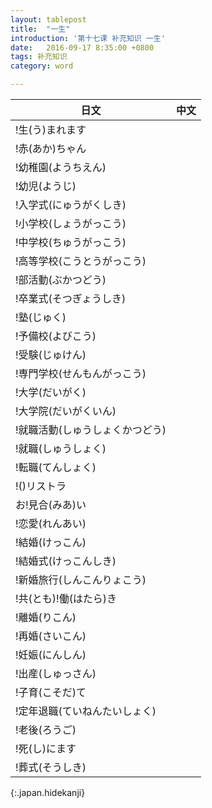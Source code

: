 ```yaml
---
layout: tablepost
title:  "一生"
introduction: '第十七课 补充知识 一生'
date:   2016-09-17 8:35:00 +0800
tags: 补充知识
category: word

---
```


| 日文                            | 中文 |
| ---                             | ---  |
| !生(う)まれます                 |      |
| !赤(あか)ちゃん                 |      |
| !幼稚園(ようちえん)             |      |
| !幼児(ようじ)                   |      |
| !入学式(にゅうがくしき)         |      |
| !小学校(しょうがっこう)         |      |
| !中学校(ちゅうがっこう)         |      |
| !高等学校(こうとうがっこう)     |      |
| !部活動(ぶかつどう)             |      |
| !卒業式(そつぎょうしき)         |      |
| !塾(じゅく)                     |      |
| !予備校(よびこう)               |      |
| !受験(じゅけん)                 |      |
| !専門学校(せんもんがっこう)     |      |
| !大学(だいがく)                 |      |
| !大学院(だいがくいん)           |      |
| !就職活動(しゅうしょくかつどう) |      |
| !就職(しゅうしょく)             |      |
| !転職(てんしょく)               |      |
| !()リストラ                     |      |
| お!見合(みあ)い                 |      |
| !恋愛(れんあい)                 |      |
| !結婚(けっこん)                 |      |
| !結婚式(けっこんしき)           |      |
| !新婚旅行(しんこんりょこう)     |      |
| !共(とも)!働(はたら)き          |      |
| !離婚(りこん)                   |      |
| !再婚(さいこん)                 |      |
| !妊娠(にんしん)                 |      |
| !出産(しゅっさん)               |      |
| !子育(こそだ)て                 |      |
| !定年退職(ていねんたいしょく)   |      |
| !老後(ろうご)                   |      |
| !死(し)にます                   |      |
| !葬式(そうしき)                 |      |
{:.japan.hidekanji}
